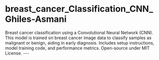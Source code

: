 # breast_cancer_Classification_CNN_Ghiles-Asmani
Breast cancer classification using a Convolutional Neural Network (CNN). This model is trained on breast cancer image data to classify samples as malignant or benign, aiding in early diagnosis. Includes setup instructions, model training code, and performance metrics. Open-source under MIT License.  ---
